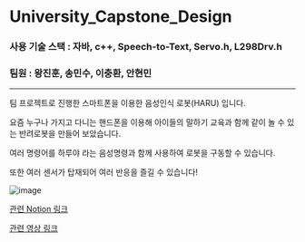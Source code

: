 # University_Capstone_Design

### 사용 기술 스택 : 자바, c++,  Speech-to-Text, Servo.h, L298Drv.h

### 팀원 : 왕진훈, 송민수, 이충환, 안현민
----
팀 프로젝트로 진행한 스마트폰을 이용한 음성인식 로봇(HARU) 입니다.

요즘 누구나 가지고 다니는 핸드폰을 이용해 아이들의 말하기 교육과 함께 같이 놀 수 있는 반려로봇을 만들어 보았습니다.

여러 명령어를 하루야 라는 음성명령과 함께 사용하여 로봇을 구동할 수 있습니다. 

또한 여러 센서가 탑재되어 여러 반응을 즐길 수 있습니다!


 ![image](https://user-images.githubusercontent.com/83506637/162618844-ab66d86a-1cf1-4c30-a856-37b28e4ae982.png)


[관련 Notion 링크](https://tasteful-dianella-4f4.notion.site/fae8539a998a4e26a4a9489040ebcdee)  

[관련 영상 링크](https://youtu.be/3sxtqTbd82k)
